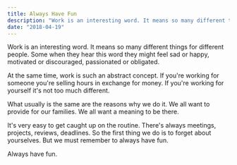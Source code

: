 ```yaml
---
title: Always Have Fun
description: "Work is an interesting word. It means so many different things for different people. Some when they hear this word they might feel sad or happy, motivated or discouraged, passionated or obligated."
date: "2018-04-19"
---
```


Work is an interesting word. It means so many different things for different people. Some when they hear this word they might feel sad or happy, motivated or discouraged, passionated or obligated.

At the same time, work is such an abstract concept. If you're working for someone you're selling hours in exchange for money. If you're working for yourself it's not too much different.

What usually is the same are the reasons why we do it. We all want to provide for our families. We all want a meaning to be there.

It's very easy to get caught up on the routine. There's always meetings, projects, reviews, deadlines. So the first thing we do is to forget about yourselves. But we must remember to always have fun.

Always have fun.
